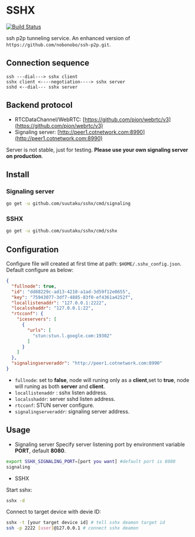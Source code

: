 # SSHX

[![Build Status](https://travis-ci.com/suutaku/sshx.svg?branch=master)](https://travis-ci.com/suutaku/sshx)

ssh p2p tunneling service. An enhanced version of `https://github.com/nobonobo/ssh-p2p.git`.

## Connection sequence

```
ssh ---dial---> sshx client
sshx client <----negotiation----> sshx server
sshd <--dial--- sshx server
```

## Backend protocol

* RTCDataChannel/WebRTC: [https://github.com/pion/webrtc/v3](https://github.com/pion/webrtc/v3)
* Signaling server: [http://peer1.cotnetwork.com:8990](http://peer1.cotnetwork.com:8990)

Server is not stable, just for testing. **Please use your own signaling server on production**.

## Install

### Signaling server
```bash
go get -u github.com/suutaku/sshx/cmd/signaling
```

### SSHX
```bash
go get -u github.com/suutaku/sshx/cmd/sshx
```

## Configuration
Configure file will created at first time at path: `$HOME/.sshx_config.json`.
Default configure as below:

```json
{
  "fullnode": true,
  "id": "dd88229c-ad13-4210-a1ad-3d59f12e0655",
  "key": "75943077-3df7-4885-83f0-ef4361a4252f",
  "locallistenaddr": "127.0.0.1:2222",
  "localsshaddr": "127.0.0.1:22",
  "rtcconf": {
    "iceservers": [
      {
        "urls": [
          "stun:stun.l.google.com:19302"
        ]
      }
    ]
  },
  "signalingserveraddr": "http://peer1.cotnetwork.com:8990"
}
```
* `fullnode`: set to **false**, node will runing only as a **client**,set to **true**, node will runing as both **server** and **client**.
* `locallistenaddr` : sshx listen address.
* `localsshaddr`: server sshd  listen address.
* `rtcconf`: STUN server configure.
* `signalingserveraddr`: signaling server address.

## Usage
* Signaling server
Specify server listening port by environment variable **PORT**, default **8080**.

```bash
export SSHX_SIGNALING_PORT=[port you want] #default port is 8080
signaling
```

* SSHX

Start sshx:

```bash
sshx -d
```
Connect to target device with devie ID:

```bash
sshx -t [your target device id] # tell sshx deamon target id
ssh -p 2222 [user]@127.0.0.1 # connect sshx deamon
```



